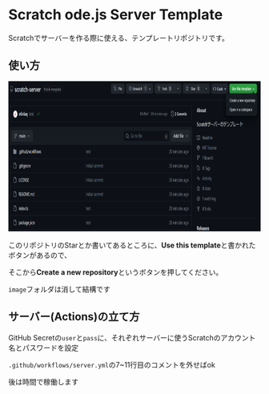 
# Scratch ode.js Server Template

Scratchでサーバーを作る際に使える、テンプレートリポジトリです。

## 使い方

<img src='./image/cre_repo.png' height=300px alt='Use this template > Create a new repository'></img>

このリポジトリのStarとか書いてあるところに、**Use this template**と書かれたボタンがあるので、

そこから**Create a new repository**というボタンを押してください。

`image`フォルダは消して結構です

## サーバー(Actions)の立て方

GitHub Secretの`user`と`pass`に、それぞれサーバーに使うScratchのアカウント名とパスワードを設定

`.github/workflows/server.yml`の7~11行目のコメントを外せばok

後は時間で稼働します
